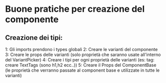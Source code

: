 # Buone pratiche per creazione del componente

## Creazione dei tipi:

1: Gli imports prendono i types globali
2: Creare le varianti del componente
3: Creare le props delle varianti (solo proprietà che saranno usate all'interno del VariantPicker)
4: Creare i tipi per ogni proprietà delle varianti (es: tag: creare TextTags (sono h1,h2 ecc..))
5: Creare il Props del ComponentBase (le proprietà che verranno passate al component base e utilizzate in tutte le varianti)
